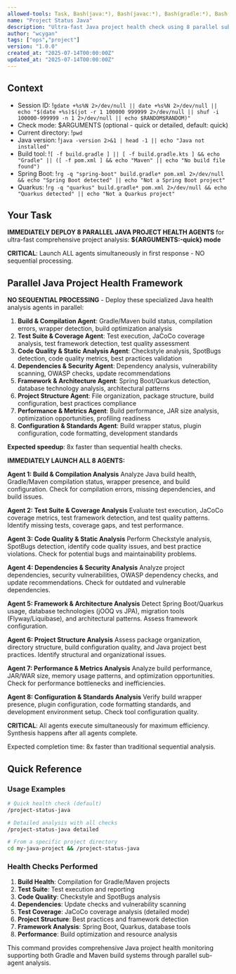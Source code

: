 ```yaml
---
allowed-tools: Task, Bash(java:*), Bash(javac:*), Bash(gradle:*), Bash(mvn:*), Bash(fd:*), Bash(rg:*), Bash(jq:*), Bash(gdate:*), Bash(echo:*), Bash(which:*), Bash(eza:*), Bash(bat:*)
name: "Project Status Java"
description: "Ultra-fast Java project health check using 8 parallel sub-agents for comprehensive Gradle/Maven analysis"
author: "wcygan"
tags: ["ops","project"]
version: "1.0.0"
created_at: "2025-07-14T00:00:00Z"
updated_at: "2025-07-14T00:00:00Z"
---
```


## Context

- Session ID: !`gdate +%s%N 2>/dev/null || date +%s%N 2>/dev/null || echo "$(date +%s)$(jot -r 1 100000 999999 2>/dev/null || shuf -i 100000-999999 -n 1 2>/dev/null || echo $RANDOM$RANDOM)"`
- Check mode: $ARGUMENTS (optional - quick or detailed, default: quick)
- Current directory: !`pwd`
- Java version: !`java -version 2>&1 | head -1 || echo "Java not installed"`
- Build tool: !`[ -f build.gradle ] || [ -f build.gradle.kts ] && echo "Gradle" || ([ -f pom.xml ] && echo "Maven" || echo "No build file found")`
- Spring Boot: !`rg -q "spring-boot" build.gradle* pom.xml 2>/dev/null && echo "Spring Boot detected" || echo "Not a Spring Boot project"`
- Quarkus: !`rg -q "quarkus" build.gradle* pom.xml 2>/dev/null && echo "Quarkus detected" || echo "Not a Quarkus project"`

## Your Task

**IMMEDIATELY DEPLOY 8 PARALLEL JAVA PROJECT HEALTH AGENTS** for ultra-fast comprehensive project analysis: **${ARGUMENTS:-quick} mode**

**CRITICAL**: Launch ALL agents simultaneously in first response - NO sequential processing.

## Parallel Java Project Health Framework

**NO SEQUENTIAL PROCESSING** - Deploy these specialized Java health analysis agents in parallel:

1. **Build & Compilation Agent**: Gradle/Maven build status, compilation errors, wrapper detection, build optimization analysis
2. **Test Suite & Coverage Agent**: Test execution, JaCoCo coverage analysis, test framework detection, test quality assessment
3. **Code Quality & Static Analysis Agent**: Checkstyle analysis, SpotBugs detection, code quality metrics, best practices validation
4. **Dependencies & Security Agent**: Dependency analysis, vulnerability scanning, OWASP checks, update recommendations
5. **Framework & Architecture Agent**: Spring Boot/Quarkus detection, database technology analysis, architectural patterns
6. **Project Structure Agent**: File organization, package structure, build configuration, best practices compliance
7. **Performance & Metrics Agent**: Build performance, JAR size analysis, optimization opportunities, profiling readiness
8. **Configuration & Standards Agent**: Build wrapper status, plugin configuration, code formatting, development standards

**Expected speedup**: 8x faster than sequential health checks.

**IMMEDIATELY LAUNCH ALL 8 AGENTS:**

**Agent 1: Build & Compilation Analysis**
Analyze Java build health, Gradle/Maven compilation status, wrapper presence, and build configuration. Check for compilation errors, missing dependencies, and build issues.

**Agent 2: Test Suite & Coverage Analysis**
Evaluate test execution, JaCoCo coverage metrics, test framework detection, and test quality patterns. Identify missing tests, coverage gaps, and test performance.

**Agent 3: Code Quality & Static Analysis**
Perform Checkstyle analysis, SpotBugs detection, identify code quality issues, and best practice violations. Check for potential bugs and maintainability problems.

**Agent 4: Dependencies & Security Analysis**
Analyze project dependencies, security vulnerabilities, OWASP dependency checks, and update recommendations. Check for outdated and vulnerable dependencies.

**Agent 5: Framework & Architecture Analysis**
Detect Spring Boot/Quarkus usage, database technologies (jOOQ vs JPA), migration tools (Flyway/Liquibase), and architectural patterns. Assess framework configuration.

**Agent 6: Project Structure Analysis**
Assess package organization, directory structure, build configuration quality, and Java project best practices. Identify structural and organizational issues.

**Agent 7: Performance & Metrics Analysis**
Analyze build performance, JAR/WAR size, memory usage patterns, and optimization opportunities. Check for performance bottlenecks and inefficiencies.

**Agent 8: Configuration & Standards Analysis**
Verify build wrapper presence, plugin configuration, code formatting standards, and development environment setup. Check tool configuration quality.

**CRITICAL**: All agents execute simultaneously for maximum efficiency. Synthesis happens after all agents complete.

Expected completion time: 8x faster than traditional sequential analysis.

## Quick Reference

### Usage Examples

```bash
# Quick health check (default)
/project-status-java

# Detailed analysis with all checks
/project-status-java detailed

# From a specific project directory
cd my-java-project && /project-status-java
```

### Health Checks Performed

1. **Build Health**: Compilation for Gradle/Maven projects
2. **Test Suite**: Test execution and reporting
3. **Code Quality**: Checkstyle and SpotBugs analysis
4. **Dependencies**: Update checks and vulnerability scanning
5. **Test Coverage**: JaCoCo coverage analysis (detailed mode)
6. **Project Structure**: Best practices and framework detection
7. **Framework Analysis**: Spring Boot, Quarkus, database tools
8. **Performance**: Build optimization and resource analysis

This command provides comprehensive Java project health monitoring supporting both Gradle and Maven build systems through parallel sub-agent analysis.